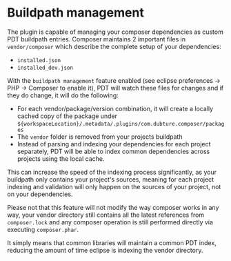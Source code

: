 Buildpath management
==================== 

The plugin is capable of managing your composer dependencies as custom PDT buildpath entries. Composer maintains 2 important files in `vendor/composer` which
describe the complete setup of your dependencies:

- `installed.json`
- `installed_dev.json` 

With the `buildpath management` feature enabled (see eclipse preferences -> PHP -> Composer to enable it), PDT will watch these files for changes and if they do
change, it will do the following:

* For each vendor/package/version combination, it will create a locally cached copy of the package under `${workspaceLocation}/.metadata/.plugins/com.dubture.composer/packages`
* The `vendor` folder is removed from your projects buildpath
* Instead of parsing and indexing your dependencies for each project separately, PDT will be able to index common dependencies across projects using the local cache.

This can increase the speed of the indexing process significantly, as your buildpath only contains your project's sources, meaning for each project indexing and validation will only happen
on the sources of your project, not on your dependencies.

Please not that this feature will not modify the way composer works in any way, your vendor directory still contains all the latest references from `composer.lock` and any 
composer operation is still performed directly via executing `composer.phar`. 

It simply means that common libraries will maintain a common PDT index, reducing the amount of time eclipse is indexing the vendor directory.


